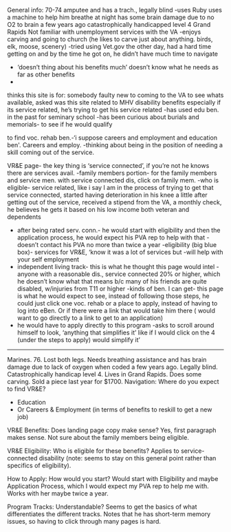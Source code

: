 General info:
70-74 amputee and  has a trach., legally blind -uses Ruby
uses a machine to help him breathe at night
has some brain damage due to no O2 to brain a few years ago
catastrophically handicapped level 4
Grand Rapids
Not familiar with unemployment services with the VA
-enjoys carving and going to church (he likes to carve just about anything. birds, elk, moose, scenery)
-tried using Vet.gov the other day, had a hard time getting on and by the time he got on, he didn’t have much time to navigate
- ‘doesn’t thing about his benefits much’
doesn’t know what he needs as far as other benefits
- 
thinks this site is for: somebody faulty new to coming to the VA to see whats available,
asked was this site related to MHV
disability benefits especially if its service related, he’s trying to get his service related
-has used edu ben. in the past for seminary school
-has been curious about burials and memorials- to see if he would qualify

to find voc. rehab ben.-‘i suppose careers and employment and education ben'.
Careers and employ. -thinking about being in the position of needing a skill coming out of the service.

VR&E page- the key thing is ‘service connected’, if you’re not he knows there are services avail.
-family members portion- for the family members and service men. with service connected dis, click on family mem.
-who is eligible- service related, like i say I am in the process of trying to get that service connected, started having deterioration in his knee a little after getting out of the service, received a stipend from the VA, a monthly check, he believes he gets it based on his low income
both veteran and dependents 
- after being rated serv. conn.- he would start with eligibility and then the application process, he would expect his PVA rep to help with that
-doesn’t contact his PVA no more than twice a year
-eligibility (big blue box)- 
services for VR&E, ‘know it was a lot of services but 
-will help with your self employment
- independent living track- this is what he thought this page would intel
-anyone with a reasonable dis., service connected 20% or higher, which he doesn’t know what that means b/c many of his friends are quite disabled, w/injuries from T11 or higher 
-kinds of ben. I can get- this page is what he would expect to see, instead of following those steps, he could just click one voc. rehab or a place to apply, instead of having to log into eBen. Or if there were a link that would take him there ( would want to go directly to a link to get to an application)
- he would have to apply directly to this program
-asks to scroll around himself to look, ‘anything that simplifies it’
like if I would click on the 4 (under the steps to apply) would simplify it’



-----



Marines. 76. Lost both legs. Needs breathing assistance and has brain damage due to lack of oxygen when coded a few years ago. Legally blind.
Catastrophically handicap level 4.
Lives in Grand Rapids.
Does some carving. Sold a piece last year for $1700.
Navigation: Where do you expect to find VR&E?
-    Education
-    Or Careers & Employment (in terms of benefits to reskill to get a new job)

VR&E Benefits: Does landing page copy make sense?
Yes, first paragraph makes sense. Not sure about the family members being eligible.

VR&E Eligibility: Who is eligible for these benefits?
Applies to service-connected disability (note: seems to stay on this general point rather than specifics of eligibility).

How to Apply: How would you start?
Would start with Eligibility and maybe Application Process, which I would expect my PVA rep to help me with. Works with her maybe twice a year.

Program Tracks: Understandable?
Seems to get the basics of what differentiates the different tracks.
Notes that he has short-term memory issues, so having to click through many pages is hard.

